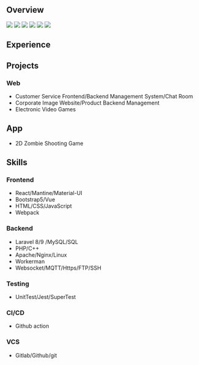 ## Overview
[![](https://github-profile-summary-cards.vercel.app/api/cards/profile-details?username=chienniman&theme=github_dark)](#overview)
[![](https://github-profile-summary-cards.vercel.app/api/cards/stats?username=chienniman&theme=github_dark)](#overview)
[![](https://github-profile-summary-cards.vercel.app/api/cards/productive-time?username=chienniman&theme=github_dark)](#overview)
[![](https://github-profile-summary-cards.vercel.app/api/cards/repos-per-language?username=chienniman&layout=compact&&theme=github_dark)](#overview)
[![](https://github-profile-summary-cards.vercel.app/api/cards/most-commit-language?username=chienniman&layout=compact&&theme=github_dark)](#overview)
[![](https://github-readme-stats.vercel.app/api/top-langs/?username=chienniman&layout=compact&theme=github_dark)](#overview)

## Experience



## Projects
### Web
- Customer Service Frontend/Backend Management System/Chat Room
- Corporate Image Website/Product Backend Management
- Electronic Video Games

## App
- 2D Zombie Shooting Game

## Skills
### Frontend
-  React/Mantine/Material-UI
-  Bootstrap5/Vue
-  HTML/CSS/JavaScript
-  Webpack

### Backend
- Laravel 8/9 /MySQL/SQL  
- PHP/C++
- Apache/Nginx/Linux
- Workerman
- Websocket/MQTT/Https/FTP/SSH

### Testing
- UnitTest/Jest/SuperTest

### CI/CD
- Github action

### VCS
- Gitlab/Github/git
